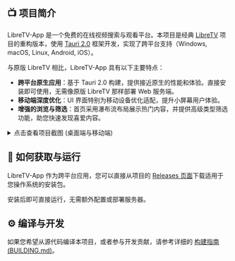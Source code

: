 ## 📺 项目简介

LibreTV-App 是一个免费的在线视频搜索与观看平台。本项目是经典 [LibreTV](https://github.com/LibreSpark/LibreTV) 项目的重构版本，使用 [Tauri 2.0](https://tauri.app/) 框架开发，实现了跨平台支持（Windows, macOS, Linux, Android, iOS）。

与原版 LibreTV 相比，LibreTV-App 具有以下主要特点：
- **跨平台原生应用**：基于 Tauri 2.0 构建，提供接近原生的性能和体验。直接安装即可使用，无需像原版 LibreTV 那样部署 Web 服务端。
- **移动端深度优化**：UI 界面特别为移动设备优化适配，提升小屏幕用户体验。
- **增强的浏览与筛选**：首页采用瀑布流布局展示热门内容，并提供高级类型筛选功能，助您快速发现喜爱内容。


<details>
  <summary>点击查看项目截图 (桌面端与移动端)</summary>

  <p><strong>桌面端截图：</strong></p>
  
  ![](https://oss.keyrotate.com/public/images/ba3b8db9-fe4b-41ab-9974-0bad5a42ecd2.jpg)
  
  ![](https://oss.keyrotate.com/public/images/18801ecd-ebbc-4965-a76e-d7f8540012b4.jpg)

  <p><strong>移动端截图：</strong></p>
  
  ![991748248831_.pic_hd](https://oss.keyrotate.com/public/images/b5ea4c07-5e4f-473a-a8f7-36b04995e13c.jpg)
  
  ![1001748248832_.pic](https://oss.keyrotate.com/public/images/f4250a56-f740-4b61-8f16-43da5872bc79.jpg)
  
</details>



## 🚀 如何获取与运行

LibreTV-App 作为跨平台应用，您可以直接从项目的 [Releases 页面](https://github.com/KeyRotate/LibreTV-App/releases)下载适用于您操作系统的安装包。

安装后即可直接运行，无需额外配置或部署服务器。

## ⚙️ 编译与开发

如果您希望从源代码编译本项目，或者参与开发贡献，请参考详细的 [构建指南 (BUILDING.md)](BUILDING.md)。
